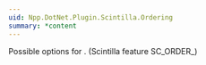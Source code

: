 ```yaml
---
uid: Npp.DotNet.Plugin.Scintilla.Ordering
summary: *content
---
```


Possible options for <xref href="Npp.DotNet.Plugin.IScintillaGateway.AutoCSetOrder(Npp.DotNet.Plugin.Scintilla.Ordering)" data-throw-if-not-resolved="false"></xref>. (Scintilla feature SC_ORDER_)
